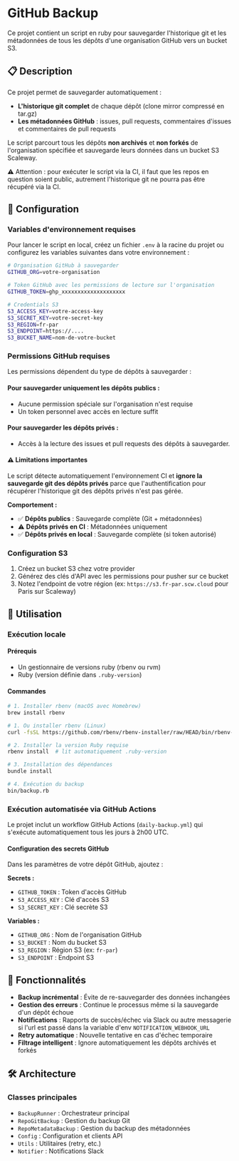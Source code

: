 # GitHub Backup

Ce projet contient un script en ruby pour sauvegarder l'historique git et les métadonnées de tous les dépôts d'une organisation GitHub vers un bucket S3.

## 📋 Description

Ce projet permet de sauvegarder automatiquement :

- **L'historique git complet** de chaque dépôt (clone mirror compressé en tar.gz)
- **Les métadonnées GitHub** : issues, pull requests, commentaires d'issues et commentaires de pull requests

Le script parcourt tous les dépôts **non archivés** et **non forkés** de l'organisation spécifiée et sauvegarde leurs données dans un bucket S3 Scaleway.

⚠️ Attention : pour exécuter le script via la CI, il faut que les repos en question soient public, autrement l'historique git ne pourra pas être récupéré via la CI.

## 🔧 Configuration

### Variables d'environnement requises

Pour lancer le script en local, créez un fichier `.env` à la racine du projet ou configurez les variables suivantes dans votre environnement :

```bash
# Organisation GitHub à sauvegarder
GITHUB_ORG=votre-organisation

# Token GitHub avec les permissions de lecture sur l'organisation
GITHUB_TOKEN=ghp_xxxxxxxxxxxxxxxxxxxx

# Credentials S3
S3_ACCESS_KEY=votre-access-key
S3_SECRET_KEY=votre-secret-key
S3_REGION=fr-par
S3_ENDPOINT=https://....
S3_BUCKET_NAME=nom-de-votre-bucket
```

### Permissions GitHub requises

Les permissions dépendent du type de dépôts à sauvegarder :

#### Pour sauvegarder uniquement les dépôts publics :
- Aucune permission spéciale sur l'organisation n'est requise
- Un token personnel avec accès en lecture suffit

#### Pour sauvegarder les dépôts privés :
- Accès à la lecture des issues et pull requests des dépôts à sauvegarder.

#### ⚠️ Limitations importantes

Le script détecte automatiquement l'environnement CI et **ignore la sauvegarde git des dépôts privés** parce que l'authentification pour récupérer l'historique git des dépôts privés n'est pas gérée.

**Comportement :**
- ✅ **Dépôts publics** : Sauvegarde complète (Git + métadonnées)
- ⚠️ **Dépôts privés en CI** : Métadonnées uniquement
- ✅ **Dépôts privés en local** : Sauvegarde complète (si token autorisé)

### Configuration S3

1. Créez un bucket S3 chez votre provider
2. Générez des clés d'API avec les permissions pour pusher sur ce bucket
3. Notez l'endpoint de votre région (ex: `https://s3.fr-par.scw.cloud` pour Paris sur Scaleway)

## 🚀 Utilisation

### Exécution locale

#### Prérequis
- Un gestionnaire de versions ruby (rbenv ou rvm)
- Ruby (version définie dans `.ruby-version`)

#### Commandes

```bash
# 1. Installer rbenv (macOS avec Homebrew)
brew install rbenv

# 1. Ou installer rbenv (Linux)
curl -fsSL https://github.com/rbenv/rbenv-installer/raw/HEAD/bin/rbenv-installer | bash

# 2. Installer la version Ruby requise
rbenv install  # lit automatiquement .ruby-version

# 3. Installation des dépendances
bundle install

# 4. Exécution du backup
bin/backup.rb
```

### Exécution automatisée via GitHub Actions

Le projet inclut un workflow GitHub Actions (`daily-backup.yml`) qui s'exécute automatiquement tous les jours à 2h00 UTC.

#### Configuration des secrets GitHub

Dans les paramètres de votre dépôt GitHub, ajoutez :

**Secrets :**
- `GITHUB_TOKEN` : Token d'accès GitHub
- `S3_ACCESS_KEY` : Clé d'accès S3
- `S3_SECRET_KEY` : Clé secrète S3

**Variables :**
- `GITHUB_ORG` : Nom de l'organisation GitHub
- `S3_BUCKET` : Nom du bucket S3
- `S3_REGION` : Région S3 (ex: `fr-par`)
- `S3_ENDPOINT` : Endpoint S3


## 🔄 Fonctionnalités

- **Backup incrémental** : Évite de re-sauvegarder des données inchangées
- **Gestion des erreurs** : Continue le processus même si la sauvegarde d'un dépôt échoue
- **Notifications** : Rapports de succès/échec via Slack ou autre messagerie si l'url est passé dans la variable d'env `NOTIFICATION_WEBHOOK_URL`
- **Retry automatique** : Nouvelle tentative en cas d'échec temporaire
- **Filtrage intelligent** : Ignore automatiquement les dépôts archivés et forkés

## 🛠️ Architecture

### Classes principales

- `BackupRunner` : Orchestrateur principal
- `RepoGitBackup` : Gestion du backup Git
- `RepoMetadataBackup` : Gestion du backup des métadonnées
- `Config` : Configuration et clients API
- `Utils` : Utilitaires (retry, etc.)
- `Notifier` : Notifications Slack
